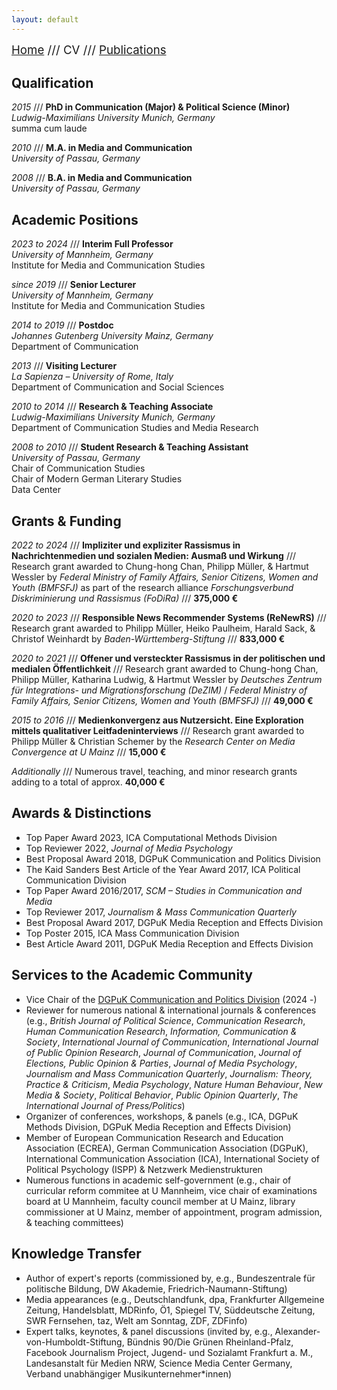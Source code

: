 ```yaml
---
layout: default
---
```


<span style="font-size:14pt">[Home](./index.html) /// CV /// [Publications](./publications.html)</span>

## Qualification

*2015* /// **PhD in Communication (Major) & Political Science (Minor)**
<br>*Ludwig-Maximilians University Munich, Germany*
<br>summa cum laude

*2010* /// **M.A. in Media and Communication**
<br>*University of Passau, Germany*

*2008* /// **B.A. in Media and Communication**
<br>*University of Passau, Germany*

## Academic Positions

*2023 to 2024* /// **Interim Full Professor**
<br>*University of Mannheim, Germany*
<br>Institute for Media and Communication Studies

*since 2019* /// **Senior Lecturer**
<br>*University of Mannheim, Germany*
<br>Institute for Media and Communication Studies

*2014 to 2019* /// **Postdoc**
<br>*Johannes Gutenberg University Mainz, Germany*
<br>Department of Communication

*2013* /// **Visiting Lecturer**
<br>*La Sapienza – University of Rome, Italy*
<br>Department of Communication and Social Sciences

*2010 to 2014* /// **Research & Teaching Associate**
<br>*Ludwig-Maximilians University Munich, Germany*
<br>Department of Communication Studies and Media Research

*2008 to 2010* /// **Student Research & Teaching Assistant**
<br>*University of Passau, Germany*
<br>Chair of Communication Studies
<br>Chair of Modern German Literary Studies
<br>Data Center

## Grants & Funding

*2022 to 2024* /// **Impliziter und expliziter Rassismus in Nachrichtenmedien und sozialen Medien: Ausmaß und Wirkung** /// Research grant awarded to Chung-hong Chan, Philipp Müller, & Hartmut Wessler by *Federal Ministry of Family Affairs, Senior Citizens, Women and Youth (BMFSFJ)* as part of the research alliance *Forschungsverbund Diskriminierung und Rassismus (FoDiRa)* /// **375,000 €** 

*2020 to 2023* /// **Responsible News Recommender Systems (ReNewRS)** /// Research grant awarded to Philipp Müller, Heiko Paulheim, Harald Sack, & Christof Weinhardt by *Baden-Württemberg-Stiftung* /// **833,000 €**

*2020 to 2021* /// **Offener und versteckter Rassismus in der politischen und medialen Öffentlichkeit**
/// Research grant awarded to Chung-hong Chan, Philipp Müller, Katharina Ludwig, & Hartmut Wessler by *Deutsches Zentrum für Integrations- und Migrationsforschung (DeZIM)* / *Federal Ministry of Family Affairs, Senior Citizens, Women and Youth (BMFSFJ)* /// **49,000 €**

*2015 to 2016* /// **Medienkonvergenz aus Nutzersicht. Eine Exploration mittels qualitativer Leitfadeninterviews** /// Research grant awarded to Philipp Müller & Christian Schemer by the *Research Center on Media Convergence at U Mainz* /// **15,000 €**

*Additionally* /// Numerous travel, teaching, and minor research grants adding to a total of approx. **40,000 €**

## Awards & Distinctions

* Top Paper Award 2023, ICA Computational Methods Division
* Top Reviewer 2022, *Journal of Media Psychology*
* Best Proposal Award 2018, DGPuK Communication and Politics Division
* The Kaid Sanders Best Article of the Year Award 2017, ICA Political Communication Division
* Top Paper Award 2016/2017, *SCM – Studies in Communication and Media*
* Top Reviewer 2017, *Journalism & Mass Communication Quarterly*
* Best Proposal Award 2017, DGPuK Media Reception and Effects Division
* Top Poster 2015, ICA Mass Communication Division
* Best Article Award 2011, DGPuK Media Reception and Effects Division

## Services to the Academic Community

* Vice Chair of the <a href="https://www.dgpuk.de/de/fachgruppen/kommunikation-und-politik" target="_blank">DGPuK Communication and Politics Division</a> (2024 -)
* Reviewer for numerous national & international journals & conferences (e.g., *British Journal of Political Science*, *Communication Research*, *Human Communication Research*, *Information, Communication & Society*, *International Journal of Communication*, *International Journal of Public Opinion Research*, *Journal of Communication*, *Journal of Elections, Public Opinion & Parties*, *Journal of Media Psychology*, *Journalism and Mass Communication Quarterly*, *Journalism: Theory, Practice & Criticism*, *Media Psychology*, *Nature Human Behaviour*, *New Media & Society*, *Political Behavior*, *Public Opinion Quarterly*, *The International Journal of Press/Politics*)
* Organizer of conferences, workshops, & panels (e.g., ICA, DGPuK Methods Division, DGPuK Media Reception and Effects Division)
* Member of European Communication Research and Education Association (ECREA), German Communication Association (DGPuK), International Communication Association (ICA), International Society of Political Psychology (ISPP) & Netzwerk Medienstrukturen
* Numerous functions in academic self-government (e.g., chair of curricular reform commitee at U Mannheim, vice chair of examinations board at U Mannheim, faculty council member at U Mainz, library commissioner at U Mainz, member of appointment, program admission, & teaching committees)

## Knowledge Transfer

* Author of expert's reports (commissioned by, e.g., Bundeszentrale für politische Bildung, DW Akademie, Friedrich-Naumann-Stiftung)
* Media appearances (e.g., Deutschlandfunk, dpa, Frankfurter Allgemeine Zeitung, Handelsblatt, MDRinfo, Ö1, Spiegel TV, Süddeutsche Zeitung, SWR Fernsehen, taz, Welt am Sonntag, ZDF, ZDFinfo)
* Expert talks, keynotes, & panel discussions (invited by, e.g., Alexander-von-Humboldt-Stiftung, Bündnis 90/Die Grünen Rheinland-Pfalz, Facebook Journalism Project, Jugend- und Sozialamt Frankfurt a. M., Landesanstalt für Medien NRW, Science Media Center Germany, Verband unabhängiger Musikunternehmer*innen)